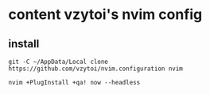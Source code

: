 # content vzytoi's nvim config

## install
```
git -C ~/AppData/Local clone https://github.com/vzytoi/nvim.configuration nvim
```
```
nvim +PlugInstall +qa! now --headless
```
